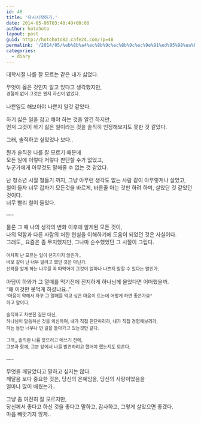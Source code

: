 ```yaml
---
id: 48
title: '다시시작하기.'
date: 2014-05-06T03:48:49+00:00
author: hotohoto
layout: post
guid: http://hotohoto82.cafe24.com/?p=48
permalink: '/2014/05/%eb%8b%a4%ec%8b%9c%ec%8b%9c%ec%9e%91%ed%95%98%ea%b8%b0/'
categories:
  - diary
---
```



<p>
  <span style="color: rgb(51, 51, 51);">대학시절 나를 잘 모르는&nbsp;같은 내가&nbsp;싫었다.</span>
</p>

<p>
  <span style="color: rgb(51, 51, 51);">무엇이 옳은 것인지 알고 있다고 생각했지만,</span><br /><span style="font-size: 9pt; line-height: 1.5; color: rgb(51, 51, 51); background-color: transparent;">경험이 없어 그것은 왠지 자신이 없었다.</span>
</p>

<p>
  <span style="color: rgb(51, 51, 51);">나쁜일도 해보아야 나쁜지 알것 같았다.</span>
</p>

<p>
  <span style="color: rgb(51, 51, 51);">하기 싫은 일을 참고 해야 하는 것을 알긴 하지만,</span><br /><span style="color: rgb(51, 51, 51);">먼저 그것이 하기 싫은 일이라는 것을 솔직히 인정해보지도 못한 것 같았다.</span>
</p>

<p>
  <span style="color: rgb(51, 51, 51);">그래, 솔직하고 싶었었나 보다..</span>
</p>

<p>
  <span style="color: rgb(51, 51, 51);">뭔가 솔직한 나를 잘 모르기 때문에&nbsp;</span><br /><span style="color: rgb(51, 51, 51);">모든 일에 이렇다 저렇다 판단할 수가 없었고,</span><br /><span style="color: rgb(51, 51, 51);">누군가에게 아무것도 말해줄 수 없는 것 같았다.</span>
</p>

<p>
  <span style="color: rgb(51, 51, 51);">난 청소년 시절&nbsp;철들기 까지, 그냥 아무런 생각도 없는 사람 같이 아무렇게나 살았고,</span><br /><span style="color: rgb(51, 51, 51);">철이 들자 너무 갑자기 모든것을 바르게, 바른줄 아는 것만 하려 하며, 살았단 것 같았던 것이다.</span><br /><span style="color: rgb(51, 51, 51);">너무 빨리 철이 들었다.</span>
</p>

<p>
  <span style="color: rgb(51, 51, 51);">&#8212;-</span>
</p>

<p>
  <span style="color: rgb(51, 51, 51);">물론 그 때 나의 생각의 변화 이후에 알게된 모든 것이,</span><br /><span style="color: rgb(51, 51, 51);">나의 약함과 다른 사람의 처한 현실을 이해하기에 도움이 되었던 것은 사실이다.</span><br /><span style="color: rgb(51, 51, 51);">그래도,,&nbsp;요즘은 좀 무지했지만, 그나마 순수했었던 그 시절이 그립다.</span><br /><span style="background-color: transparent; font-size: 9pt; line-height: 1.5;"><br /><span style="color: rgb(51, 51, 51);">어차피 난 모르는 일이 천지이지 않은가..</span><br /></span><span style="background-color: transparent; font-size: 9pt; line-height: 1.5;"><span style="color: rgb(51, 51, 51);">바보 같이 난 너무 알려고 했던 것은 아닌가.</span><br /></span><span style="font-size: 9pt; line-height: 1.5; color: rgb(51, 51, 51); background-color: transparent;">선악을 알게 하는 나무를 꼭 따먹어야 그것이 얼마나 나쁜지 말할 수 있다는 말인가.</span>
</p>

<p>
  <span style="color: rgb(51, 51, 51);">아담이 하와가 그 열매를 먹기전에 진지하게 하나님께 물었다면 어떠했을까.</span><br /><span style="color: rgb(51, 51, 51);">&#8220;왜 이것만 못먹게 하셨냐요..&#8221;</span><br /><span style="background-color: transparent; font-size: 9pt; line-height: 1.5;"><span style="color: rgb(51, 51, 51);">&#8220;마음이 약해서 자꾸 그 열매를 먹고 싶은 마음이 드는데 어떻게 하면 좋은가요&#8221;</span><br /><span style="color: rgb(51, 51, 51);">하고 말이다.</span></span>
</p>

<p>
  <span style="background-color: transparent; font-size: 9pt; line-height: 1.5;"><span style="color: rgb(51, 51, 51);">솔직하고 차분한 질문 대신,</span><br /><span style="color: rgb(51, 51, 51);">하나님이 말씀하신 것을 의심하며, 내가 직접 판단하리라, 내가 직접 경험해보리라,</span><br /><span style="color: rgb(51, 51, 51);">하는 동안 너무나 먼 길을 돌아가고 있는것만 같다.</span></span>
</p>

<p>
  <span style="background-color: transparent; font-size: 9pt; line-height: 1.5;"><span style="color: rgb(51, 51, 51);">그래,, 솔직한 나를 찾으려고 애쓰기 전에,</span><br /></span><span style="font-size: 9pt; line-height: 1.5; color: rgb(51, 51, 51); background-color: transparent;">그분과 함께, 그분 앞에서 나를 발견하려고 했어야 했는지도 모른다.</span>
</p>

<p>
  <span style="color: rgb(51, 51, 51);">&#8212;-</span>
</p>

<p>
  <span style="color: rgb(51, 51, 51);">무엇을 깨달았다고 말하고 싶지는 않다.</span><br /><span style="color: rgb(51, 51, 51);">깨달음 보다 중요한 것은, 당신의 은혜임을, 당신의 사랑이었음을</span><br /><span style="color: rgb(51, 51, 51);">얼마나 많이 배웠는가..</span>
</p>

<p>
  <span style="color: rgb(51, 51, 51);">그냥 좀 여전히 잘 모르지만,</span><br /><span style="color: rgb(51, 51, 51);">당신께서 좋다고 하신 것을 좋다고 말하고,&nbsp;감사하고, 그렇게 살았으면 좋겠다.</span><br /><span style="color: rgb(51, 51, 51);">마음 빼앗기지 않게..</span>
</p>